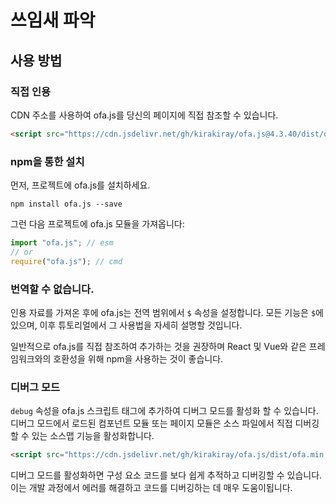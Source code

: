 # 쓰임새 파악
## 사용 방법
### 직접 인용

CDN 주소를 사용하여 ofa.js를 당신의 페이지에 직접 참조할 수 있습니다.

```html
<script src="https://cdn.jsdelivr.net/gh/kirakiray/ofa.js@4.3.40/dist/ofa.js"></script>
```

### npm을 통한 설치

먼저, 프로젝트에 ofa.js를 설치하세요.

```shell
npm install ofa.js --save
```

그런 다음 프로젝트에 ofa.js 모듈을 가져옵니다:

```javascript
import "ofa.js"; // esm
// or
require("ofa.js"); // cmd
```

### 번역할 수 없습니다.

인용 자료를 가져온 후에 ofa.js는 전역 범위에서 `$` 속성을 설정합니다. 모든 기능은 `$`에 있으며, 이후 튜토리얼에서 그 사용법을 자세히 설명할 것입니다.

일반적으로 ofa.js를 직접 참조하여 추가하는 것을 권장하며 React 및 Vue와 같은 프레임워크와의 호환성을 위해 npm을 사용하는 것이 좋습니다.

### 디버그 모드

`debug` 속성을 ofa.js 스크립트 태그에 추가하여 디버그 모드를 활성화 할 수 있습니다. 디버그 모드에서 로드된 컴포넌트 모듈 또는 페이지 모듈은 소스 파일에서 직접 디버깅할 수 있는 소스맵 기능을 활성화합니다.

```html
<script src="https://cdn.jsdelivr.net/gh/kirakiray/ofa.js/dist/ofa.min.js" debug></script>
```

디버그 모드를 활성화하면 구성 요소 코드를 보다 쉽게 추적하고 디버깅할 수 있습니다. 이는 개발 과정에서 에러를 해결하고 코드를 디버깅하는 데 매우 도움이됩니다.